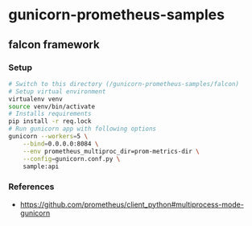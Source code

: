 # gunicorn-prometheus-samples

## falcon framework

### Setup

```sh
# Switch to this directory (/gunicorn-prometheus-samples/falcon)
# Setup virtual environment
virtualenv venv
source venv/bin/activate
# Installs requirements
pip install -r req.lock
# Run gunicorn app with following options
gunicorn --workers=5 \
    --bind=0.0.0.0:8084 \
    --env prometheus_multiproc_dir=prom-metrics-dir \
    --config=gunicorn.conf.py \
    sample:api
```

### References

- https://github.com/prometheus/client_python#multiprocess-mode-gunicorn
